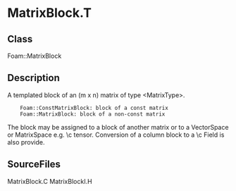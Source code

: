 # MatrixBlock.T 
## Class
Foam::MatrixBlock

## Description
A templated block of an (m x n) matrix of type \<MatrixType\>.

        Foam::ConstMatrixBlock: block of a const matrix
        Foam::MatrixBlock: block of a non-const matrix

The block may be assigned to a block of another matrix or to a VectorSpace
or MatrixSpace e.g. \c tensor.  Conversion of a column block to a \c
Field<T> is also provide.

## SourceFiles
MatrixBlock.C
MatrixBlockI.H

